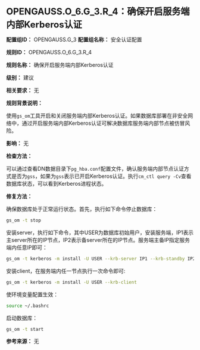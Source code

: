 **<font size="5">OPENGAUSS.O_6.G_3.R_4：确保开启服务端内部Kerberos认证</font>**

**配置组ID：**
OPENGAUSS.G_3
**配置组名称：**
安全认证配置

**规则ID：**
OPENGAUSS.O_6.G_3.R_4

**规则名称：**
确保开启服务端内部Kerberos认证

**级别：**
建议

**相关要求：**
无

**规则背景说明：**

使用`gs_om`工具开启和关闭服务端内部Kerberos认证。如果数据库部署在非安全网络中，通过开启服务端内部Kerberos认证可解决数据库服务端内部节点被仿冒风险。

**影响：**
无

**检查方法：**

可以通过查看DN数据目录下`pg_hba.conf`配置文件，确认服务端内部节点认证方式是否为`gss`，如果为`gss`表示已开启Kerberos认证。执行`cm_ctl query -Cv`查看数据库状态，可以看到Kerberos进程状态。

**修复方法：**

确保数据库处于正常运行状态。首先，执行如下命令停止数据库：

```bash
gs_om -t stop
```

安装server，执行如下命令，其中USER为数据库初始用户，安装服务端，IP1表示主server所在的IP节点，IP2表示备server所在的IP节点。服务端主备IP指定服务端内任意IP即可：

```bash
gs_om -t kerberos -m install -U USER --krb-server IP1 --krb-standby IP2
```

安装client，在服务端内任一节点执行一次命令即可:

```bash
gs_om -t kerberos -m install -U USER --krb-client
```


使环境变量配置生效：

```bash
source ~/.bashrc
```

启动数据库：

```bash
gs_om -t start
```

**参考来源：**
无